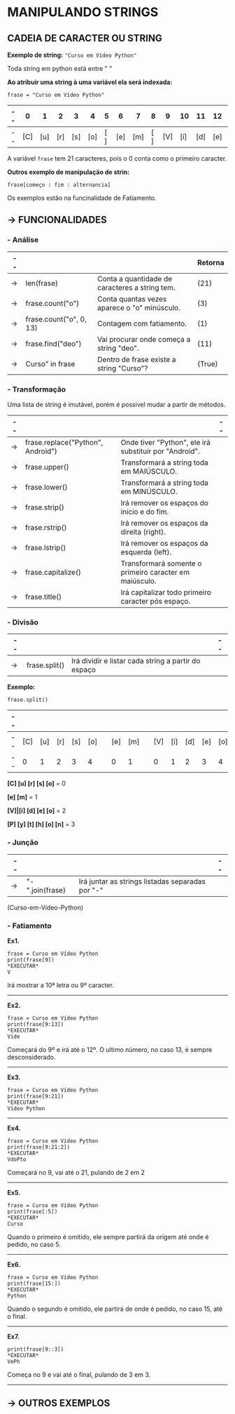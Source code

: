 # MANIPULANDO STRINGS

## **CADEIA DE CARACTER OU STRING**

**Exemplo de string:** `"Curso em Vídeo Python"`

Toda string em python está entre " "

**Ao atribuir uma string à uma variável ela será indexada:**

`frase = "Curso em Vídeo Python"`

-- |0  |1  |2  |3  |4  |5  |6  |7  |8  |9  |10 |11 |12 |13 |14 |15 |16 |17 |18 |19 |20
---|---|---|---|---|---|---|---|---|---|---|---|---|---|---|---|---|---|---|---|---|---
-- |[C]|[u]|[r]|[s]|[o]|[ ]|[e]|[m]|[ ]|[V]|[í]|[d]|[e]|[o]|[ ]|[P]|[y]|[t]|[h]|[o]|[n]

A variável `frase` tem 21 caracteres, pois o 0 conta como o primeiro caracter.

**Outros exemplo de manipulação de strin:**

`frase[começo : fim : alternancia]`

Os exemplos estão na funcinalidade de Fatiamento.


## **-> FUNCIONALIDADES**

### - Análise

-- |   |   | Retorna
---|---|---| --
-> |len(frase)              |Conta a quantidade de caracteres a string tem. |(21)
-> |frase.count("o")        |Conta quantas vezes aparece o "o" minúsculo.   |(3)
-> |frase.count("o", 0, 13) |Contagem com fatiamento.                       |(1)
-> |frase.find("deo")       |Vai procurar onde começa a string "deo".       |(11)
-> |Curso" in frase         |Dentro de frase existe a string "Curso"?       |(True)


### - Transformação

Uma lista de string é imutável, porém é possivel mudar a partir de métodos.

-- |   |   | --
---|---|---| --
-> |frase.replace("Python", Android")      |Onde tiver "Python", ele irá substituir por "Android".
-> |frase.upper()                          |Transformará a string toda em MAIÚSCULO.
-> |frase.lower()                          |Transformará a string toda em MINÚSCULO.
-> |frase.strip()                          |Irá remover os espaços do início e do fim.
-> |frase.rstrip()                         |Irá remover os espaços da direita (right).
-> |frase.lstrip()                         |Irá remover os espaços da esquerda (left).
-> |frase.capitalize()                     |Transformará somente o primeiro caracter em maiúsculo.
-> |frase.title()                          |Irá capitalizar todo primeiro caracter pós espaço.
### - Divisão 

-- |   |   | --
---|---|---| --
-> | frase.split()                    |Irá dividir e listar cada string a partir do espaço

**Exemplo:**

`frase.split()`

-- |   |   |   |   |   |   |   |   |   |   |   |   |   |   |   |   |   |   |   |   |   | --
---|---|---|---|---|---|---|---|---|---|---|---|---|---|---|---|---|---|---|---|---|---|---
-- |[C]|[u]|[r]|[s]|[o]|   |[e]|[m]|   |[V]|[í]|[d]|[e]|[o]|   |[P]|[y]|[t]|[h]|[o]|[n]| --
-- |0  |1  |2  |3  |4  |   |0  |1  |   |0  |1  |2  |3  |4  |   |0  |1  |2  |3  |4  |5  | --

**[C] [u] [r] [s] [o]** = 0

**[e] [m]** = 1

**[V]|[í] [d] [e] [o]** = 2

**[P] [y] [t] [h] [o] [n]** = 3
### - Junção

-- |   |   | --
---|---|---| --
-> |"-".join(frase)                   | Irá juntar as strings listadas separadas por "-"
(Curso-em-Vídeo-Python)




### - Fatiamento

**Ex1.**
```
frase = Curso em Vídeo Python
print(frase[9])
*EXECUTAR*
V
```                  

Irá mostrar a 10ª letra ou 9º caracter.
***

**Ex2.**
```
frase = Curso em Vídeo Python
print(frase[9:13])
*EXECUTAR*
Víde            
```
Começará do 9º e irá até o 12º. O ultimo número, no caso 13, é sempre desconsiderado.
***

**Ex3.**
```
frase = Curso em Vídeo Python
print(frase[9:21])
*EXECUTAR*
Vídeo Python
```
***

**Ex4.**
```
frase = Curso em Vídeo Python
print(frase[9:21:2])
*EXECUTAR*
VdoPto            
```
Começará no 9, vai até o 21, pulando de 2 em 2
***

**Ex5.**
```
frase = Curso em Vídeo Python
print(frase[:5])
*EXECUTAR*
Curso            
```
Quando o primeiro é omitido, ele sempre partirá da origem até onde é pedido, no caso 5.

***
**Ex6.**
```
frase = Curso em Vídeo Python
print(frase[15:])
*EXECUTAR*
Python
```
Quando o segundo é omitido, ele partirá de onde é pedido, no caso 15, até o final.
***

**Ex7.**
```
print(frase[9::3])
*EXECUTAR*
VePh
```
Começa no 9 e vai até o final, pulando de 3 em 3.
***

## **-> OUTROS EXEMPLOS**


